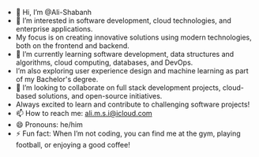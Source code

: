 - 👋 Hi, I’m @Ali-Shabanh
- 👀 I’m interested in software development, cloud technologies, and enterprise applications.
- My focus is on creating innovative solutions using modern technologies, both on the frontend and backend.
- 🌱 I’m currently learning software development, data structures and algorithms, cloud computing, databases, and DevOps.
- I’m also exploring user experience design and machine learning as part of my Bachelor's degree.
- 💞️ I’m looking to collaborate on full stack development projects, cloud-based solutions, and open-source initiatives.
- Always excited to learn and contribute to challenging software projects!
- 📫 How to reach me: ali.m.s.i@icloud.com
- 😄 Pronouns: he/him
- ⚡ Fun fact: When I’m not coding, you can find me at the gym, playing football, or enjoying a good coffee!
